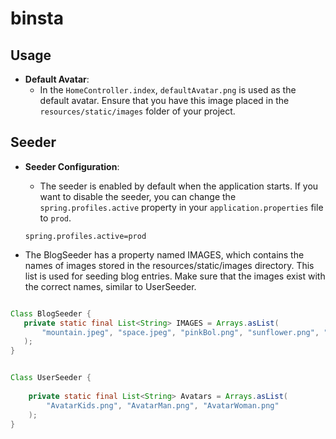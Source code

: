 # binsta

## Usage

- **Default Avatar**:
    - In the `HomeController.index`, `defaultAvatar.png` is used as the default avatar. Ensure that you have this image
      placed in the `resources/static/images` folder of your project.

## Seeder

- **Seeder Configuration**:
    - The seeder is enabled by default when the application starts. If you want to disable the seeder, you can change
      the `spring.profiles.active` property in your `application.properties` file to `prod`.

  ```properties
  spring.profiles.active=prod
    ```

- The BlogSeeder has a property named IMAGES, which contains the names of images stored in the resources/static/images
  directory. This list is used for seeding blog entries. Make sure that the images exist with the correct names, similar
  to UserSeeder.

 ```java

Class BlogSeeder {
    private static final List<String> IMAGES = Arrays.asList(
        "mountain.jpeg", "space.jpeg", "pinkBol.png", "sunflower.png", "rat.png", "panda.png", "tiger.png"
    );
}

```

```java

Class UserSeeder {
    
    private static final List<String> Avatars = Arrays.asList(
        "AvatarKids.png", "AvatarMan.png", "AvatarWoman.png"
    );
}
```

